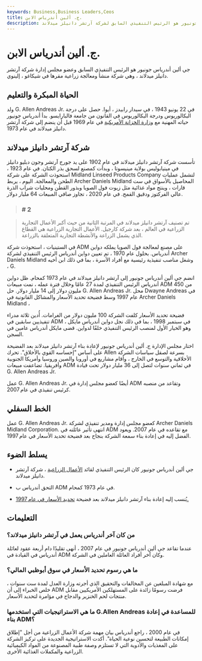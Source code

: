 ```yaml
---
keywords: Business,Business Leaders,Ceos
title: ج. ألين أندرياس الابن.
description: جي ألين أندرياس جونيور هو الرئيس التنفيذي السابق لشركة آرتشر دانيلز ميدلاند.
---
```


# ج. ألين أندرياس الابن.
جي ألين أندرياس جونيور هو الرئيس التنفيذي السابق وعضو مجلس إدارة شركة آرتشر دانيلز ميدلاند ، وهي شركة منشأ ومعالجة زراعية مقرها في شيكاغو ، إلينوي.

## الحياة المبكرة والتعليم

ولد G. Allen Andreas Jr. في 22 يونيو 1943 ، في سيدار رابيدز ، أيوا. حصل على درجة البكالوريوس ودرجة البكالوريوس في القانون من جامعة فالبارايسو. بدأ أندرياس جونيور حياته المهنية مع [وزارة الخزانة الأمريكية](/ustreasury) في عام 1969 قبل أن ينضم إلى شركة آرتشر دانيلز ميدلاند في عام 1973.

## شركة آرتشر دانيلز ميدلاند

تأسست شركة آرتشر دانيلز ميدلاند في عام 1902 على يد جورج آرتشر وجون دبليو دانيلز في مينيابوليس بولاية مينيسوتا ، وبدأت كمصنع لسحق بذر الكتان. في عام 1923 ، استحوذت الشركة على شركة Midland Linseed Products Company لتشمل عمليات الطحن والمعالجة. اليوم ، يربط Archer Daniels Midland المحاصيل بالأسواق في ست قارات ، وينتج مواد غذائية مثل زيوت فول الصويا وبذور القطن ومحليات شراب الذرة عالي الفركتوز ودقيق القمح. في عام 2020 ، تجاوز صافي المبيعات 64 مليار دولار.

> ### # 2

> تم تصنيف آرتشر دانيلز ميدلاند في المرتبة الثانية من حيث أكبر الأعمال التجارية الزراعية في العالم ، بعد شركة كارجيل. الأعمال التجارية الزراعية هي القطاع الذي يشمل الزراعة والأنشطة التجارية المتعلقة بالزراعة.

>

في الستينيات ، استحوذت شركة ADM على مصنع لمعالجة فول الصويا يملكه دواين أندرياس. بحلول عام 1970 ، تم تعيين دواين أندرياس الرئيس التنفيذي لشركة Archer Daniels Midland وشغل مناصب تنفيذية رئيسية مع أفراد الأسرة ، بما في ذلك ابن أخيه ، G.

انضم جي ألين أندرياس جونيور إلى آرتشر دانيلز ميدلاند في عام 1973 كمحام. ظل دواين أندرياس الرئيس التنفيذي لمدة 27 عامًا وخلال فترة عمله ، نمت مبيعات ADM من 450 مليون دولار إلى 14 مليار دولار. حل G. Allen Andreas Jr. محل Dwayne Andreas في عام 1997 وسط فضيحة تحديد الأسعار والمشاكل القانونية في Archer Daniels Midland ،

فضيحة تحديد الأسعار كلفت الشركة 100 مليون دولار من الغرامات. أُدين ثلاثة مدراء تنفيذيين سابقين في ADM في سبتمبر 1998 ، بما في ذلك نجل دواين أندرياس مايكل ، وهو الخيار الأول لمنصب الرئيس التنفيذي خلفًا لدواين. قضى مايكل أندرياس عامين في السجن.

اختار مجلس الإدارة ج. ألين أندرياس جونيور لإعادة بناء آرتشر دانيلز ميدلاند بعد الفضيحة على أساس "إحساسه القوي بالأخلاق". تحرك Allen بسرعة لصقل سياسات الشركة الأخلاقية والتوسع في الخارج ، وأقام مشاريع في أوروبا والصين وروسيا وأمريكا الجنوبية وأفريقيا. تضاعفت مبيعات ADM في ثماني سنوات لتصل إلى 36 مليار دولار تحت قيادة G. Allen Andreas Jr.

عمل G. Allen Andreas Jr. أيضًا كعضو مجلس إدارة في ADM وتقاعد من منصبه كرئيس تنفيذي في عام 2007.

## الخط السفلي

عمل G. Allen Andreas Jr. كعضو مجلس إدارة ومدير تنفيذي لشركة Archer Daniels Midland Corporation. انتهى تأثير عائلته في ADM مع تقاعده في عام 2007. ويعود الفضل إليه في إعادة بناء سمعة الشركة بنجاح بعد فضيحة تحديد الأسعار في عام 1997.

## يسلط الضوء

- جي ألين أندرياس جونيور كان الرئيس التنفيذي لقائد [الأعمال الزراعية](/agribusiness) ، شركة آرتشر دانيلز ميدلاند.

- التحق أندرياس ب ADM في عام 1973 كمحام.

- يُنسب إليه إعادة بناء آرتشر دانيلز ميدلاند بعد فضيحة [تحديد الأسعار في عام 1997.](/price_rigging)

## التعليمات

### من كان آخر أندرياس يعمل في آرتشر دانيلز ميدلاند؟

عندما تقاعد جي ألين أندرياس جونيور في عام 2007 ، أنهى تقليدًا دام أربعة عقود لعائلة أندرياس في القيادة في ADM وكان آخر أفراد العائلة العاملين في الشركة.

### ما هي رسوم تحديد الأسعار في سوق أبوظبي المالي؟

مع شهادة المبلغين عن المخالفات والتحقيق الذي أجرته وزارة العدل لمدة ست سنوات ، خلص الخبراء إلى أن ADM فرضت رسومًا زائدة على المستهلكين الأمريكيين مقابل منتجات لحم الخنزير والدجاج في مؤامرة لتحديد الأسعار.

### ما هي الاستراتيجيات التي استخدمها G.Allen Andreas للمساعدة في إعادة بناء ADM؟

في عام 2000 ، راجع أندرياس بيان مهمة شركة الأعمال الزراعية من أجل "إطلاق إمكانات الطبيعة لتحسين نوعية الحياة". أكدت الاستراتيجية الجديدة على تركيز الشركة على المغذيات والأدوية التي لا تستلزم وصفة طبية المصنوعة من المواد الكيميائية الزراعية والمكملات الغذائية الأخرى.

